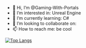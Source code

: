 - 👋 Hi, I’m @Gaming-With-Portals
- 👀 I’m interested in: Unreal Engine
- 🌱 I’m currently learning: C#
- 💞️ I’m looking to collaborate on:
- 📫 How to reach me: be cool

[![Top Langs](https://github-readme-stats-git-masterrstaa-rickstaa.vercel.app/api/top-langs/?username=Gaming-With-Portals)](https://github.com/anuraghazra/github-readme-stats)

<!---
Gaming-With-Portals/Gaming-With-Portals is a ✨ special ✨ repository because its `README.md` (this file) appears on your GitHub profile.
You can click the Preview link to take a look at your changes.
--->
